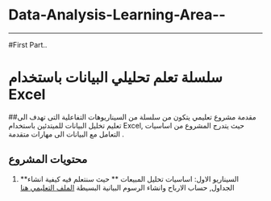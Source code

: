 # Data-Analysis-Learning-Area--



----------------------------------------------
#First Part..
# سلسلة تعلم تحليلي البيانات باستخدام Excel
##مقدمة 
مشروع تعليمي يتكون من سلسلة من السيناريوهات التفاعلية التى تهدف الى تعليم تخليل البيانات للميتدئين باستخدام Excel, حيث يتدرج المشروع من اساسيات التعامل مع البيانات الى مهارات متقدمة .

## محتويات المشروع 
1. **السيناريو الاول: اساسيات تحليل المبيعات **
حيث سنتعلم فيه كيفية انشاء الجداول, حساب الارباح وانشاء الرسوم البيانية البسيطة 
[الملف التعليمي هنا]()
